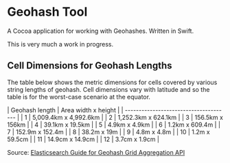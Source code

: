 # Geohash Tool

A Cocoa application for working with Geohashes. Written in Swift.

This is very much a work in progress.


## Cell Dimensions for Geohash Lengths

The table below shows the metric dimensions for cells covered by various string
lengths of geohash. Cell dimensions vary with latitude and so the table is for
the worst-case scenario at the equator.

| Geohash length | Area width x height   |
| -------------------------------------- |
| 1              | 5,009.4km x 4,992.6km |
| 2              | 1,252.3km x 624.1km   |
| 3              | 156.5km x 156km       |
| 4              | 39.1km x 19.5km       |
| 5              | 4.9km x 4.9km         |
| 6              | 1.2km x 609.4m        |
| 7              | 152.9m x 152.4m       |
| 8              | 38.2m x 19m           |
| 9              | 4.8m x 4.8m           |
| 10             | 1.2m x 59.5cm         |
| 11             | 14.9cm x 14.9cm       |
| 12             | 3.7cm x 1.9cm         |

Source: [Elasticsearch Guide for Geohash Grid Aggregation API](http://www.elasticsearch.org/guide/en/elasticsearch/reference/current/search-aggregations-bucket-geohashgrid-aggregation.html#_cell_dimensions_at_the_equator)

